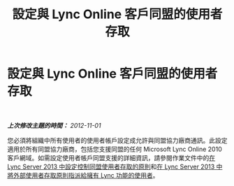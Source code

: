 ﻿---
title: 設定與 Lync Online 客戶同盟的使用者存取
TOCTitle: 設定與 Lync Online 客戶同盟的使用者存取
ms:assetid: 72cb1153-73b6-4da2-b5c3-de6e7aa642a5
ms:mtpsurl: https://technet.microsoft.com/zh-tw/library/Hh202177(v=OCS.15)
ms:contentKeyID: 49291315
ms.date: 08/10/2015
mtps_version: v=OCS.15
ms.translationtype: HT
---

# 設定與 Lync Online 客戶同盟的使用者存取

 

_**上次修改主題的時間：** 2012-11-01_

您必須將組織中所有使用者的使用者帳戶設定成允許與同盟協力廠商通訊。此設定適用於所有同盟協力廠商，包括您支援同盟的任何 Microsoft Lync Online 2010 客戶網域。如需設定使用者帳戶同盟支援的詳細資訊，請參閱作業文件中的[在 Lync Server 2013 中設定控制同盟使用者存取的原則](lync-server-2013-configure-policies-to-control-federated-user-access.md)和[在 Lync Server 2013 中將外部使用者存取原則指派給擁有 Lync 功能的使用者](lync-server-2013-assign-an-external-user-access-policy-to-a-lync-enabled-user.md)。

